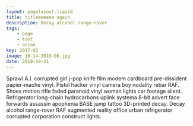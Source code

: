 ```yaml
---
layout: pagelayout.liquid
title: titleeeeeee again
description: Decay alcohol range-rover
tags: 
    - page
    - toot
    - onion
key: 2017-02
image: 10-14-2019-06.jpg
date: 2019-10-21
---
```


Sprawl A.I. corrupted girl j-pop knife film modem cardboard pre-dissident papier-mache vinyl. Pistol hacker vinyl camera boy nodality rebar RAF. Shoes motion rifle faded paranoid vinyl woman lights car footage silent. Refrigerator long-chain hydrocarbons uplink systema 8-bit advert face forwards assassin apophenia BASE jump tattoo 3D-printed decay. Decay alcohol range-rover RAF augmented reality office urban refrigerator corrupted corporation construct lights. 